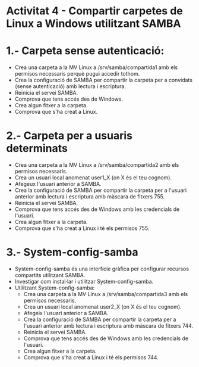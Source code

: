 # Activitat 4 - Compartir carpetes de Linux a Windows utilitzant SAMBA

# 1.- Carpeta sense autenticació:

- Crea una carpeta a la MV Linux a /srv/samba/compartida1 amb els permisos necessaris perquè pugui accedir tothom.
- Crea la configuració de SAMBA per compartir la carpeta per a convidats (sense autenticació) amb lectura i escriptura.
- Reinicia el servei SAMBA.
- Comprova que tens accés des de Windows.
- Crea algun fitxer a la carpeta.
- Comprova que s'ha creat a Linux.

# 2.- Carpeta per a usuaris determinats

- Crea una carpeta a la MV Linux a /srv/samba/compartida2 amb els permisos necessaris.
- Crea un usuari local anomenat user1_X (on X és el teu cognom).
- Afegeux l'usuari anterior a SAMBA.
- Crea la configuració de SAMBA per compartir la carpeta per a l'usuari anterior amb lectura i escriptura amb màscara de fitxers 755.
- Reinicia el servei SAMBA.
- Comprova que tens accés des de Windows amb les credencials de l'usuari.
- Crea algun fitxer a la carpeta.
- Comprova que s'ha creat a Linux i té els permisos 755.

# 3.- System-config-samba

- System-config-samba és una interfície gràfica per configurar recursos compartits utilitzant SAMBA.
- Investigar com instal·lar i utilitzar System-config-samba.
- Utilitzant System-config-samba:
  - Crea una carpeta a la MV Linux a /srv/samba/compartida3 amb els permisos necessaris.
  - Crea un usuari local anomenat user2_X (on X és el teu cognom).
  - Afegeix l'usuari anterior a SAMBA.
  - Crea la configuració de SAMBA per compartir la carpeta per a l'usuari anterior amb lectura i escriptura amb màscara de fitxers 744.
  - Reinicia el servei SAMBA.
  - Comprova que tens accés des de Windows amb les credencials de l'usuari.
  - Crea algun fitxer a la carpeta.
  - Comprova que s'ha creat a Linux i té els permisos 744.

